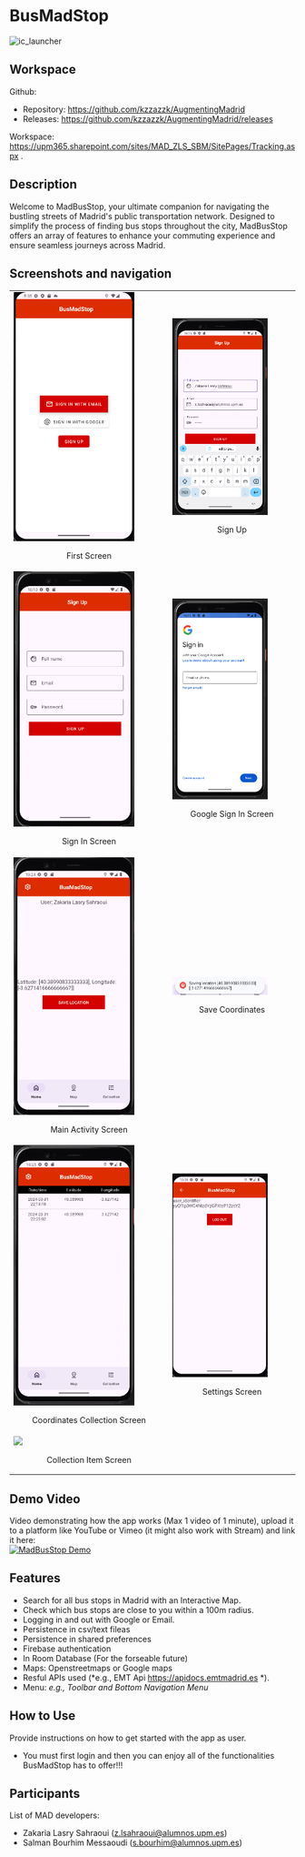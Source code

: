 # BusMadStop    
![ic_launcher](https://github.com/kzzazzk/AugmentingMadrid/assets/72697785/b87118ad-4ba3-4614-a517-7fe6fe68cc9b)


## Workspace
Github:  
- Repository: https://github.com/kzzazzk/AugmentingMadrid   
- Releases: https://github.com/kzzazzk/AugmentingMadrid/releases

Workspace: https://upm365.sharepoint.com/sites/MAD_ZLS_SBM/SitePages/Tracking.aspx .  


## Description
Welcome to MadBusStop, your ultimate companion for navigating the bustling streets of Madrid's public transportation network. Designed to simplify the process of finding bus stops throughout the city, MadBusStop offers an array of features to enhance your commuting experience and ensure seamless journeys across Madrid.

## Screenshots and navigation
<table>
  <tr>
    <td>
      <img src="img/FirstScreen.png" width="80%""/>
      <p align="center">First Screen</p>
    </td>
    <td>
      <img src="img/SignUpScreen.png" width="80%" "/>
      <p align="center">Sign Up</p>
    </td>
  </tr>
  <tr>
    <td>
      <img src="img/SignInScreen.png" width="80%""/>
      <p align="center">Sign In Screen</p>
    </td>
    <td>
      <img src="img/GoogleSignIn.png" width="80%" "/>
      <p align="center">Google Sign In Screen</p>
    </td>
  </tr>
  <tr>
    <td>
      <img src="img/MainActivity.png" width="80%""/>
      <p align="center">Main Activity Screen</p>
    </td>
    <td>
      <img src="img/SaveCoordinates.png" width="80%""/>
      <p align="center">Save Coordinates</p>
    </td>
  </tr>
  <tr>
    <td>
      <img src="img/CollectionCoordinates.png" width="80%""/>
      <p align="center">Coordinates Collection Screen</p>
    </td>
    <td>
      <img src="img/SettingsScreen.png" width="80%""/>
      <p align="center">Settings Screen</p>
    </td>
  </tr>
    <tr>
    <td>
      <img src="img/CollectionItem.png" width="80%""/>
      <p align="center">Collection Item Screen</p>
    </td>
  </tr>
</table>



## Demo Video
Video demonstrating how the app works (Max 1 video of 1 minute), upload it to a platform like YouTube or Vimeo (it might also work with Stream) and link it here:  
<a href="https://upm365-my.sharepoint.com/:v:/g/personal/s_bourhim_alumnos_upm_es/EfpztfswuiRBuQgST3_C-dsBJVXCgfhnia-fPTVvSH-1fw">
<img src="img/thumb.png" alt="MadBusStop Demo" width="100" /> 
</a>

## Features
- Search for all bus stops in Madrid with an Interactive Map.
- Check which bus stops are close to you within a 100m radius.
- Logging in and out with Google or Email.
- Persistence in csv/text fileas
- Persistence in shared preferences
- Firebase authentication
- In Room Database (For the forseable future)
- Maps: Openstreetmaps or Google maps
- Resful APIs used (*e.g., EMT Api https://apidocs.emtmadrid.es *). 
- Menu: *e.g., Toolbar and Bottom Navigation Menu*

## How to Use
Provide instructions on how to get started with the app as user. 
- You must first login and then you can enjoy all of the functionalities BusMadStop has to offer!!!

## Participants
List of MAD developers:
- Zakaria Lasry Sahraoui (z.lsahraoui@alumnos.upm.es)
- Salman Bourhim Messaoudi (s.bourhim@alumnos.upm.es)  

